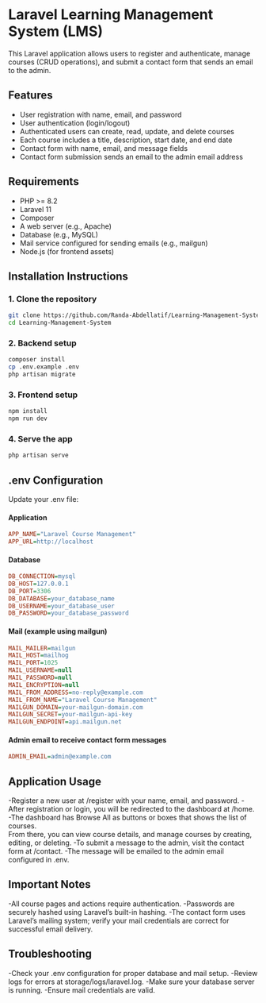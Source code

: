 # Laravel Learning Management System (LMS)

This Laravel application allows users to register and authenticate, manage courses (CRUD operations), and submit a contact form that sends an email to the admin.

## Features

- User registration with name, email, and password
- User authentication (login/logout)
- Authenticated users can create, read, update, and delete courses
- Each course includes a title, description, start date, and end date
- Contact form with name, email, and message fields
- Contact form submission sends an email to the admin email address

## Requirements

- PHP >= 8.2
- Laravel 11
- Composer
- A web server (e.g., Apache)
- Database (e.g., MySQL)
- Mail service configured for sending emails (e.g., mailgun)
- Node.js (for frontend assets)

## Installation Instructions

### 1. Clone the repository
```bash
git clone https://github.com/Randa-Abdellatif/Learning-Management-System.git
cd Learning-Management-System 
```


### 2. Backend setup
```bash
composer install
cp .env.example .env
php artisan migrate
```


### 3. Frontend setup
```bash
npm install
npm run dev
```


### 4. Serve the app
```bash
php artisan serve
```
## .env Configuration
Update your .env file:

#### Application
```ini
APP_NAME="Laravel Course Management"
APP_URL=http://localhost
```

#### Database
```ini
DB_CONNECTION=mysql
DB_HOST=127.0.0.1
DB_PORT=3306
DB_DATABASE=your_database_name
DB_USERNAME=your_database_user
DB_PASSWORD=your_database_password
```

#### Mail (example using mailgun)
```ini
MAIL_MAILER=mailgun
MAIL_HOST=mailhog
MAIL_PORT=1025
MAIL_USERNAME=null
MAIL_PASSWORD=null
MAIL_ENCRYPTION=null
MAIL_FROM_ADDRESS=no-reply@example.com
MAIL_FROM_NAME="Laravel Course Management"
MAILGUN_DOMAIN=your-mailgun-domain.com
MAILGUN_SECRET=your-mailgun-api-key
MAILGUN_ENDPOINT=api.mailgun.net
```


#### Admin email to receive contact form messages
```ini
ADMIN_EMAIL=admin@example.com
```


## Application Usage
-Register a new user at /register with your name, email, and password.
-After registration or login, you will be redirected to the dashboard at /home.
-The dashboard has Browse All as buttons or boxes that shows the list of courses.  
From there, you can view course details, and manage courses by creating, editing, or deleting.
-To submit a message to the admin, visit the contact form at /contact.
-The message will be emailed to the admin email configured in .env.

## Important Notes
-All course pages and actions require authentication.
-Passwords are securely hashed using Laravel’s built-in hashing.
-The contact form uses Laravel’s mailing system; verify your mail credentials are correct for successful email delivery.

## Troubleshooting
-Check your .env configuration for proper database and mail setup.
-Review logs for errors at storage/logs/laravel.log.
-Make sure your database server is running.
-Ensure mail credentials are valid.